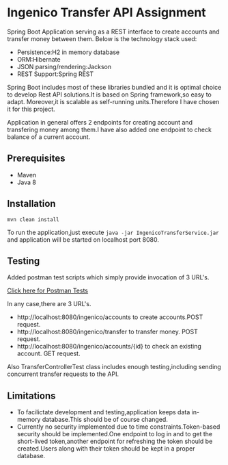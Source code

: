 # Ingenico Transfer API Assignment

Spring Boot Application serving as a REST interface to create accounts and transfer money between them. Below is the 
technology stack used:

*  Persistence:H2 in memory database
*  ORM:Hibernate
*  JSON parsing/rendering:Jackson
*  REST Support:Spring REST 

Spring Boot includes most of these libraries bundled and it is optimal choice to develop Rest API solutions.It is 
based on Spring framework,so easy to adapt. Moreover,it  is scalable as self-running units.Therefore I have chosen it 
for this project.

Application in general offers 2 endpoints for creating account and transfering money among them.I have also added one
endpoint to check balance of a current account.

## Prerequisites
* Maven
* Java 8


## Installation

`mvn clean install`

To run the application,just execute `java -jar IngenicoTransferService.jar` and application will be started on 
localhost port 8080.

## Testing
Added postman test scripts which simply provide invocation of 3 URL's.

[Click here for Postman Tests](https://gist.github.com/selmantayyar/b6c8b068fe6919478dd251f986f9be49)

In any case,there are 3 URL's.

* http://localhost:8080/ingenico/accounts to create accounts.POST request.
* http://localhost:8080/ingenico/transfer to transfer money. POST request.
* http://localhost:8080/ingenico/accounts/{id} to check an existing account. GET request.

Also TransferControllerTest class includes enough testing,including sending concurrent transfer requests to the API.

## Limitations
* To facilictate development and testing,application keeps data in-memory database.This should be of course changed.
* Currently no security implemented due to time constraints.Token-based security should be implemented.One endpoint 
to log in and to get the short-lived token,another endpoint for refreshing the token should be created.Users along with
their token should be kept in a proper database.
